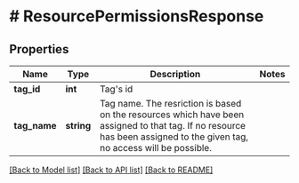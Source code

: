 # # ResourcePermissionsResponse

## Properties

Name | Type | Description | Notes
------------ | ------------- | ------------- | -------------
**tag_id** | **int** | Tag&#39;s id |
**tag_name** | **string** | Tag name. The resriction is based on the resources which have been assigned to that tag. If no resource has been assigned to the given tag, no access will be possible. |

[[Back to Model list]](../../README.md#models) [[Back to API list]](../../README.md#endpoints) [[Back to README]](../../README.md)
